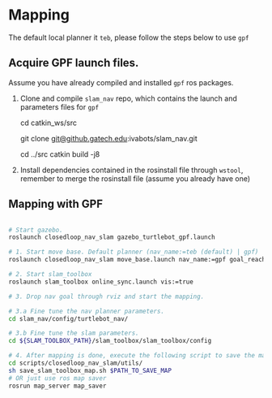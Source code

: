 # Mapping

The default local planner it `teb`, please follow the steps below to use `gpf`

## Acquire GPF launch files.

Assume you have already compiled and installed `gpf` ros packages.

1. Clone and compile `slam_nav` repo, which contains the launch and parameters files for `gpf`

    cd catkin_ws/src

    git clone git@github.gatech.edu:ivabots/slam_nav.git

    cd ../src
    catkin build -j8

2. Install dependencies contained in the rosinstall file through `wstool`, remember to merge the rosinstall file (assume you already have one)

## Mapping with GPF
```bash

# Start gazebo.
roslaunch closedloop_nav_slam gazebo_turtlebot_gpf.launch

# 1. Start move base. Default planner (nav_name:=teb (default) | gpf)
roslaunch closedloop_nav_slam move_base.launch nav_name:=gpf goal_reached_thresh:=0.3

# 2. Start slam_toolbox
roslaunch slam_toolbox online_sync.launch vis:=true

# 3. Drop nav goal through rviz and start the mapping.

# 3.a Fine tune the nav planner parameters.
cd slam_nav/config/turtlebot_nav/

# 3.b Fine tune the slam parameters.
cd ${SLAM_TOOLBOX_PATH}/slam_toolbox/slam_toolbox/config

# 4. After mapping is done, execute the following script to save the map.
cd scripts/closedloop_nav_slam/utils/
sh save_slam_toolbox_map.sh $PATH_TO_SAVE_MAP
# OR just use ros map saver
rosrun map_server map_saver
```